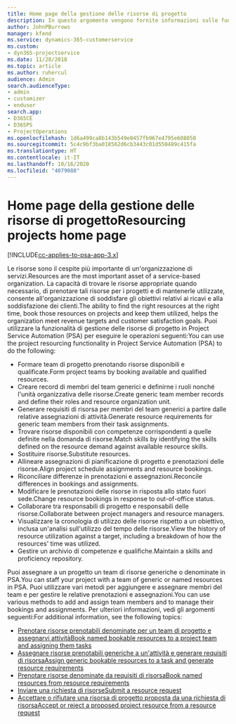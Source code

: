 ```yaml
---
title: Home page della gestione delle risorse di progetto
description: In questo argomento vengono fornite informazioni sulle funzionalità di gestione delle risorse in Project Service Automation (PSA) per Dynamics 365.
author: JohnPBurrows
manager: kfend
ms.service: dynamics-365-customerservice
ms.custom:
- dyn365-projectservice
ms.date: 11/28/2018
ms.topic: article
ms.author: ruhercul
audience: Admin
search.audienceType:
- admin
- customizer
- enduser
search.app:
- D365CE
- D365PS
- ProjectOperations
ms.openlocfilehash: 1d6a499ca8b143b549e0457fb967e4795e608050
ms.sourcegitcommit: 5c4c9bf3ba018562d6cb3443c01d550489c415fa
ms.translationtype: HT
ms.contentlocale: it-IT
ms.lasthandoff: 10/16/2020
ms.locfileid: "4079088"
---
```

# <a name="resourcing-projects-home-page"></a><span data-ttu-id="743d3-103">Home page della gestione delle risorse di progetto</span><span class="sxs-lookup"><span data-stu-id="743d3-103">Resourcing projects home page</span></span>

[!INCLUDE[cc-applies-to-psa-app-3.x](../includes/cc-applies-to-psa-app-3x.md)]

<span data-ttu-id="743d3-104">Le risorse sono il cespite più importante di un'organizzazione di servizi.</span><span class="sxs-lookup"><span data-stu-id="743d3-104">Resources are the most important asset of a service-based organization.</span></span> <span data-ttu-id="743d3-105">La capacità di trovare le risorse appropriate quando necessario, di prenotare tali risorse per i progetti e di mantenerle utilizzate, consente all'organizzazione di soddisfare gli obiettivi relativi ai ricavi e alla soddisfazione dei clienti.</span><span class="sxs-lookup"><span data-stu-id="743d3-105">The ability to find the right resources at the right time, book those resources on projects and keep them utilized, helps the organization meet revenue targets and customer satisfaction goals.</span></span> <span data-ttu-id="743d3-106">Puoi utilizzare la funzionalità di gestione delle risorse di progetto in Project Service Automation (PSA) per eseguire le operazioni seguenti:</span><span class="sxs-lookup"><span data-stu-id="743d3-106">You can use the project resourcing functionality in Project Service Automation (PSA) to do the following:</span></span>

- <span data-ttu-id="743d3-107">Formare team di progetto prenotando risorse disponibili e qualificate.</span><span class="sxs-lookup"><span data-stu-id="743d3-107">Form project teams by booking available and qualified resources.</span></span>
- <span data-ttu-id="743d3-108">Creare record di membri del team generici e definirne i ruoli nonché l'unità organizzativa delle risorse.</span><span class="sxs-lookup"><span data-stu-id="743d3-108">Create generic team member records and define their roles and resource organization unit.</span></span>
- <span data-ttu-id="743d3-109">Generare requisiti di risorsa per membri del team generici a partire dalle relative assegnazioni di attività.</span><span class="sxs-lookup"><span data-stu-id="743d3-109">Generate resource requirements for generic team members from their task assignments.</span></span>
- <span data-ttu-id="743d3-110">Trovare risorse disponibili con competenze corrispondenti a quelle definite nella domanda di risorse.</span><span class="sxs-lookup"><span data-stu-id="743d3-110">Match skills by identifying the skills defined on the resource demand against available resource skills.</span></span>
- <span data-ttu-id="743d3-111">Sostituire risorse.</span><span class="sxs-lookup"><span data-stu-id="743d3-111">Substitute resources.</span></span>
- <span data-ttu-id="743d3-112">Allineare assegnazioni di pianificazione di progetto e prenotazioni delle risorse.</span><span class="sxs-lookup"><span data-stu-id="743d3-112">Align project schedule assignments and resource bookings.</span></span>
- <span data-ttu-id="743d3-113">Riconciliare differenze in prenotazioni e assegnazioni.</span><span class="sxs-lookup"><span data-stu-id="743d3-113">Reconcile differences in bookings and assignments.</span></span>
- <span data-ttu-id="743d3-114">Modificare le prenotazioni delle risorse in risposta allo stato fuori sede.</span><span class="sxs-lookup"><span data-stu-id="743d3-114">Change resource bookings in response to out-of-office status.</span></span>
- <span data-ttu-id="743d3-115">Collaborare tra responsabili di progetto e responsabili delle risorse.</span><span class="sxs-lookup"><span data-stu-id="743d3-115">Collaborate between project managers and resource managers.</span></span>
- <span data-ttu-id="743d3-116">Visualizzare la cronologia di utilizzo delle risorse rispetto a un obiettivo, inclusa un'analisi sull'utilizzo del tempo delle risorse.</span><span class="sxs-lookup"><span data-stu-id="743d3-116">View the history of resource utilization against a target, including a breakdown of how the resources' time was utilized.</span></span>
- <span data-ttu-id="743d3-117">Gestire un archivio di competenze e qualifiche.</span><span class="sxs-lookup"><span data-stu-id="743d3-117">Maintain a skills and proficiency repository.</span></span>


<span data-ttu-id="743d3-118">Puoi assegnare a un progetto un team di risorse generiche o denominate in PSA.</span><span class="sxs-lookup"><span data-stu-id="743d3-118">You can staff your project with a team of generic or named resources in PSA.</span></span> <span data-ttu-id="743d3-119">Puoi utilizzare vari metodi per aggiungere e assegnare membri del team e per gestire le relative prenotazioni e assegnazioni.</span><span class="sxs-lookup"><span data-stu-id="743d3-119">You can use various methods to add and assign team members and to manage their bookings and assignments.</span></span> <span data-ttu-id="743d3-120">Per ulteriori informazioni, vedi gli argomenti seguenti:</span><span class="sxs-lookup"><span data-stu-id="743d3-120">For additional information, see the following topics:</span></span>

- [<span data-ttu-id="743d3-121">Prenotare risorse prenotabili denominate per un team di progetto e assegnarvi attività</span><span class="sxs-lookup"><span data-stu-id="743d3-121">Book named bookable resources to a project team and assigning them tasks</span></span>](assign-named-bookable-resource.md)
- [<span data-ttu-id="743d3-122">Assegnare risorse prenotabili generiche a un'attività e generare requisiti di risorsa</span><span class="sxs-lookup"><span data-stu-id="743d3-122">Assign generic bookable resources to a task and generate resource requirements</span></span>](assign-generic-bookable-resource.md)
- [<span data-ttu-id="743d3-123">Prenotare risorse denominate da requisiti di risorsa</span><span class="sxs-lookup"><span data-stu-id="743d3-123">Book named resources from resource requirements</span></span>](book-named-resource.md)
- [<span data-ttu-id="743d3-124">Inviare una richiesta di risorse</span><span class="sxs-lookup"><span data-stu-id="743d3-124">Submit a resource request</span></span>](submit-resource-request.md)
- [<span data-ttu-id="743d3-125">Accettare o rifiutare una risorsa di progetto proposta da una richiesta di risorsa</span><span class="sxs-lookup"><span data-stu-id="743d3-125">Accept or reject a proposed project resource from a resource request</span></span>](accept-reject-proposed-resource.md)
